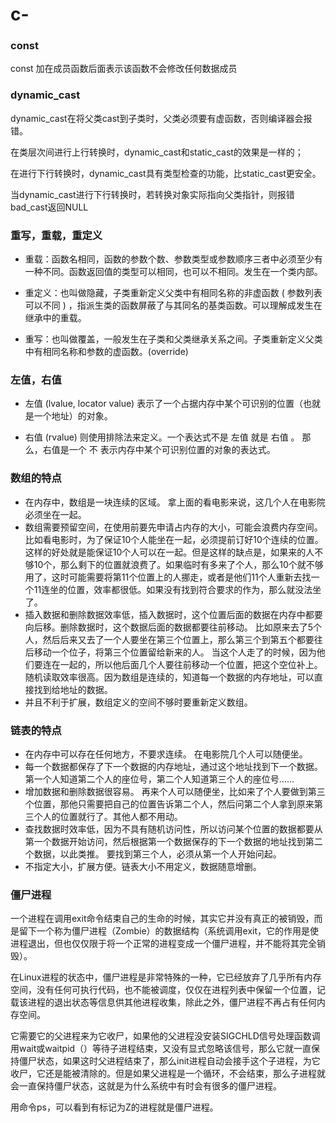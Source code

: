 # c-
### const
const 加在成员函数后面表示该函数不会修改任何数据成员

### dynamic_cast
dynamic_cast在将父类cast到子类时，父类必须要有虚函数，否则编译器会报错。

在类层次间进行上行转换时，dynamic_cast和static_cast的效果是一样的；

在进行下行转换时，dynamic_cast具有类型检查的功能，比static_cast更安全。

当dynamic_cast进行下行转换时，若转换对象实际指向父类指针，则报错bad_cast返回NULL

### 重写，重载，重定义

- 重载：函数名相同，函数的参数个数、参数类型或参数顺序三者中必须至少有一种不同。函数返回值的类型可以相同，也可以不相同。发生在一个类内部。

- 重定义：也叫做隐藏，子类重新定义父类中有相同名称的非虚函数 ( 参数列表可以不同 ) ，指派生类的函数屏蔽了与其同名的基类函数。可以理解成发生在继承中的重载。

- 重写：也叫做覆盖，一般发生在子类和父类继承关系之间。子类重新定义父类中有相同名称和参数的虚函数。(override)

### 左值，右值

- 左值 (lvalue, locator value) 表示了一个占据内存中某个可识别的位置（也就是一个地址）的对象。

- 右值 (rvalue) 则使用排除法来定义。一个表达式不是 左值 就是 右值 。 那么，右值是一个 不 表示内存中某个可识别位置的对象的表达式。

### 数组的特点
- 在内存中，数组是一块连续的区域。 拿上面的看电影来说，这几个人在电影院必须坐在一起。
- 数组需要预留空间，在使用前要先申请占内存的大小，可能会浪费内存空间。 比如看电影时，为了保证10个人能坐在一起，必须提前订好10个连续的位置。这样的好处就是能保证10个人可以在一起。但是这样的缺点是，如果来的人不够10个，那么剩下的位置就浪费了。如果临时有多来了个人，那么10个就不够用了，这时可能需要将第11个位置上的人挪走，或者是他们11个人重新去找一个11连坐的位置，效率都很低。如果没有找到符合要求的作为，那么就没法坐了。
- 插入数据和删除数据效率低，插入数据时，这个位置后面的数据在内存中都要向后移。删除数据时，这个数据后面的数据都要往前移动。 比如原来去了5个人，然后后来又去了一个人要坐在第三个位置上，那么第三个到第五个都要往后移动一个位子，将第三个位置留给新来的人。 当这个人走了的时候，因为他们要连在一起的，所以他后面几个人要往前移动一个位置，把这个空位补上。
随机读取效率很高。因为数组是连续的，知道每一个数据的内存地址，可以直接找到给地址的数据。
- 并且不利于扩展，数组定义的空间不够时要重新定义数组。

### 链表的特点
- 在内存中可以存在任何地方，不要求连续。 在电影院几个人可以随便坐。
- 每一个数据都保存了下一个数据的内存地址，通过这个地址找到下一个数据。 第一个人知道第二个人的座位号，第二个人知道第三个人的座位号……
- 增加数据和删除数据很容易。 再来个人可以随便坐，比如来了个人要做到第三个位置，那他只需要把自己的位置告诉第二个人，然后问第二个人拿到原来第三个人的位置就行了。其他人都不用动。
- 查找数据时效率低，因为不具有随机访问性，所以访问某个位置的数据都要从第一个数据开始访问，然后根据第一个数据保存的下一个数据的地址找到第二个数据，以此类推。 要找到第三个人，必须从第一个人开始问起。
- 不指定大小，扩展方便。链表大小不用定义，数据随意增删。


### 僵尸进程
一个进程在调用exit命令结束自己的生命的时候，其实它并没有真正的被销毁，而是留下一个称为僵尸进程（Zombie）的数据结构（系统调用exit，它的作用是使进程退出，但也仅仅限于将一个正常的进程变成一个僵尸进程，并不能将其完全销毁）。

在Linux进程的状态中，僵尸进程是非常特殊的一种，它已经放弃了几乎所有内存空间，没有任何可执行代码，也不能被调度，仅仅在进程列表中保留一个位置，记载该进程的退出状态等信息供其他进程收集，除此之外，僵尸进程不再占有任何内存空间。

它需要它的父进程来为它收尸，如果他的父进程没安装SIGCHLD信号处理函数调用wait或waitpid（）等待子进程结束，又没有显式忽略该信号，那么它就一直保持僵尸状态，如果这时父进程结束了，那么init进程自动会接手这个子进程，为它收尸，它还是能被清除的。但是如果父进程是一个循环，不会结束，那么子进程就会一直保持僵尸状态，这就是为什么系统中有时会有很多的僵尸进程。

用命令ps，可以看到有标记为Z的进程就是僵尸进程。

